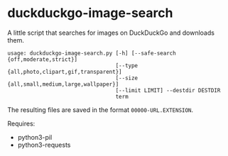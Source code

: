 # duckduckgo-image-search
A little script that searches for images on DuckDuckGo and downloads them.

```
usage: duckduckgo-image-search.py [-h] [--safe-search {off,moderate,strict}]
                                  [--type {all,photo,clipart,gif,transparent}]
                                  [--size {all,small,medium,large,wallpaper}]
                                  [--limit LIMIT] --destdir DESTDIR
                                  term
```

The resulting files are saved in the format `00000-URL.EXTENSION`.

Requires:

 * python3-pil
 * python3-requests
